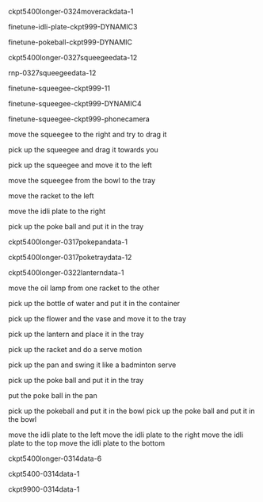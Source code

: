 ckpt5400longer-0324moverackdata-1


finetune-idli-plate-ckpt999-DYNAMIC3


finetune-pokeball-ckpt999-DYNAMIC

ckpt5400longer-0327squeegeedata-12

rnp-0327squeegeedata-12

finetune-squeegee-ckpt999-11

finetune-squeegee-ckpt999-DYNAMIC4

finetune-squeegee-ckpt999-phonecamera


move the squeegee to the right and try to drag it








pick up the squeegee and drag it towards you


pick up the squeegee and move it to the left


move the squeegee from the bowl to the tray


move the racket to the left


move the idli plate to the right


pick up the poke ball and put it in the tray












ckpt5400longer-0317pokepandata-1

ckpt5400longer-0317poketraydata-12

ckpt5400longer-0322lanterndata-1

move the oil lamp from one racket to the other

pick up the bottle of water and put it in the container

pick up the flower and the vase and move it to the tray

pick up the lantern and place it in the tray

pick up the racket and do a serve motion

pick up the pan and swing it like a badminton serve

pick up the poke ball and put it in the tray

put the poke ball in the pan

pick up the pokeball and put it in the bowl
pick up the poke ball and put it in the bowl


move the idli plate to the left
move the idli plate to the right
move the idli plate to the top
move the idli plate to the bottom

ckpt5400longer-0314data-6

ckpt5400-0314data-1


ckpt9900-0314data-1